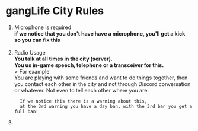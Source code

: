 # gangLife City Rules
<ol>
  <li>
      Microphone is required<br>
      <strong>
        if we notice that you don't have have a microphone, you'll get a kick so you can fix this
      </strong><br><br>
  </li>
  
  <li>
      Radio Usage<br>
      <strong>
        You talk at all times in the city (server).<br>
        You us in-game speech, telephone or a transceiver for this.
      </strong><br>
      > For example<br>
      You are playing with some friends and want to do things together, 
      then you contact each other in the city and not through Discord 
      conversation or whatever.  Not even to tell each other where you are.
      <br>

      If we notice this there is a warning about this, 
      at the 3rd warning you have a day ban, with the 3rd ban you get a full ban!
  </li>

  <li>
  
  </li>
</ol>
